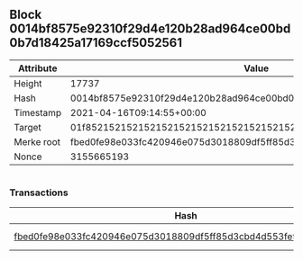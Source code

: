 ## Block 0014bf8575e92310f29d4e120b28ad964ce00bd0b7d18425a17169ccf5052561

Attribute | Value
--- | ---
Height | 17737
Hash | 0014bf8575e92310f29d4e120b28ad964ce00bd0b7d18425a17169ccf5052561
Timestamp | 2021-04-16T09:14:55+00:00
Target | 01f8521521521521521521521521521521521521521521521521521521521521
Merke root | fbed0fe98e033fc420946e075d3018809df5ff85d3cbd4d553fe9a57a8f7152c
Nonce | 3155665193

```

```

### Transactions

Hash | Amount
--- | ---
[fbed0fe98e033fc420946e075d3018809df5ff85d3cbd4d553fe9a57a8f7152c](fbed0fe98e033fc420946e075d3018809df5ff85d3cbd4d553fe9a57a8f7152c.md) | 10.00000000 SKEPTI 
